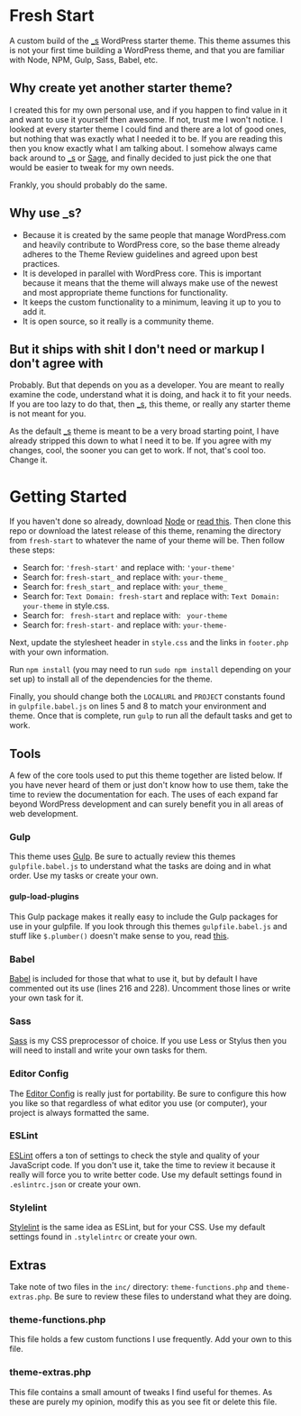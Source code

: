 # Fresh Start
A custom build of the [_s](https://github.com/automattic/_s) WordPress starter theme. This theme assumes this is not your first time building a WordPress theme, and that you are familiar with Node, NPM, Gulp, Sass, Babel, etc.

## Why create yet another starter theme?
I created this for my own personal use, and if you happen to find value in it and want to use it yourself then awesome. If not, trust me I won't notice. I looked at every starter theme I could find and there are a lot of good ones, but nothing that was exactly what I needed it to be. If you are reading this then you know exactly what I am talking about. I somehow always came back around to [_s](https://github.com/automattic/_s) or [Sage](https://roots.io/sage/), and finally decided to just pick the one that would be easier to tweak for my own needs.

Frankly, you should probably do the same.

## Why use _s?
- Because it is created by the same people that manage WordPress.com and heavily contribute to WordPress core, so the base theme already adheres to the Theme Review guidelines and agreed upon best practices.
- It is developed in parallel with WordPress core. This is important because it means that the theme will always make use of the newest and most appropriate theme functions for functionality.
- It keeps the custom functionality to a minimum, leaving it up to you to add it.
- It is open source, so it really is a community theme.

## But it ships with shit I don't need or markup I don't agree with
Probably. But that depends on you as a developer. You are meant to really examine the code, understand what it is doing, and hack it to fit your needs. If you are too lazy to do that, then [_s](https://github.com/automattic/_s), this theme, or really any starter theme is not meant for you.

As the default [_s](https://github.com/automattic/_s) theme is meant to be a very broad starting point, I have already stripped this down to what I need it to be. If you agree with my changes, cool, the sooner you can get to work. If not, that's cool too. Change it.

# Getting Started
If you haven't done so already, download [Node](https://nodejs.org/en/) or [read this](https://docs.npmjs.com/getting-started/installing-node). Then clone this repo or download the latest release of this theme, renaming the directory from `fresh-start` to whatever the name of your theme will be. Then follow these steps:

* Search for: `'fresh-start'` and replace with: `'your-theme'`
* Search for: `fresh-start_` and replace with: `your-theme_`
* Search for: `fresh_start_` and replace with: `your_theme_`
* Search for: `Text Domain: fresh-start` and replace with: `Text Domain: your-theme` in style.css.
* Search for: <code>&nbsp;fresh-start</code> and replace with: <code>&nbsp;your-theme</code>
* Search for: `fresh-start-` and replace with: `your-theme-`

Next, update the stylesheet header in `style.css` and the links in `footer.php` with your own information.

Run `npm install` (you may need to run `sudo npm install` depending on your set up) to install all of the dependencies for the theme.

Finally, you should change both the `LOCALURL` and `PROJECT` constants found in `gulpfile.babel.js` on lines 5 and 8 to match your environment and theme. Once that is complete, run `gulp` to run all the default tasks and get to work.

## Tools
A few of the core tools used to put this theme together are listed below. If you have never heard of them or just don't know how to use them, take the time to review the documentation for each. The uses of each expand far beyond WordPress development and can surely benefit you in all areas of web development.

### Gulp
This theme uses [Gulp](http://gulpjs.com/). Be sure to actually review this themes `gulpfile.babel.js` to understand what the tasks are doing and in what order. Use my tasks or create your own.

#### gulp-load-plugins
This Gulp package makes it really easy to include the Gulp packages for use in your gulpfile. If you look through this themes `gulpfile.babel.js` and stuff like `$.plumber()` doesn't make sense to you, read [this](https://www.npmjs.com/package/gulp-load-plugins).

### Babel
[Babel](https://babeljs.io/) is included for those that what to use it, but by default I have commented out its use (lines 216 and 228). Uncomment those lines or write your own task for it.

### Sass
[Sass](http://sass-lang.com/guide) is my CSS preprocessor of choice. If you use Less or Stylus then you will need to install and write your own tasks for them.

### Editor Config
The [Editor Config](http://editorconfig.org/) is really just for portability. Be sure to configure this how you like so that regardless of what editor you use (or computer), your project is always formatted the same.

### ESLint
[ESLint](http://eslint.org/) offers a ton of settings to check the style and quality of your JavaScript code. If you don't use it, take the time to review it because it really will force you to write better code. Use my default settings found in `.eslintrc.json` or create your own.

### Stylelint
[Stylelint](http://stylelint.io/) is the same idea as ESLint, but for your CSS. Use my default settings found in `.stylelintrc` or create your own.

## Extras
Take note of two files in the `inc/` directory: `theme-functions.php` and `theme-extras.php`. Be sure to review these files to understand what they are doing.

### theme-functions.php
This file holds a few custom functions I use frequently. Add your own to this file.

### theme-extras.php
This file contains a small amount of tweaks I find useful for themes. As these are purely my opinion, modify this as you see fit or delete this file.
